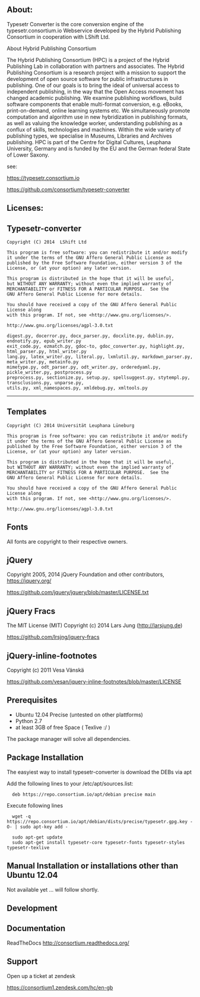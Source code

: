 About:
-----

Typesetr Converter is the core conversion engine of the typesetr.consortium.io Webservice developed by the Hybrid Publishing Consortium in cooperation with LShift Ltd.

About Hybrid Publishing Consortium

The Hybrid Publishing Consortium  (HPC) is a project of the Hybrid Publishing Lab in collaboration with partners and associates. The Hybrid Publishing Consortium is a research project with a mission to support the development of open source software for public infrastructures in publishing. One of our goals is to bring the ideal of universal access to independent publishing, in the way that the Open Access movement has changed academic publishing. We examine publishing workflows, build software components that enable multi-format conversion, e.g. eBooks, print-on-demand, online learning systems etc. We simultaneously promote computation and algorithm use in new hybridization in publishing formats, as well as valuing the knowledge worker, understanding publishing as a conflux of skills, technologies and machines. Within the wide variety of publishing types, we specialise in Museums, Libraries and Archives publishing. HPC is part of the Centre for Digital Cultures, Leuphana University, Germany and is funded by the EU and the German federal State of Lower Saxony.

see: 

https://typesetr.consortium.io

https://github.com/consortium/typesetr-converter

Licenses:
--------


Typesetr-converter
------------------
    Copyright (C) 2014  LShift Ltd

    This program is free software: you can redistribute it and/or modify
    it under the terms of the GNU Affero General Public License as
    published by the Free Software Foundation, either version 3 of the
    License, or (at your option) any later version.

    This program is distributed in the hope that it will be useful,
    but WITHOUT ANY WARRANTY; without even the implied warranty of
    MERCHANTABILITY or FITNESS FOR A PARTICULAR PURPOSE.  See the
    GNU Affero General Public License for more details.

    You should have received a copy of the GNU Affero General Public License along
    with this program. If not, see <http://www.gnu.org/licenses/>.

    http://www.gnu.org/licenses/agpl-3.0.txt

	digest.py, docerror.py, docx_parser.py, docxlite.py, dublin.py, endnotify.py, epub_writer.py
	exit_code.py, ezmatch.py, gdoc-to, gdoc_converter.py, highlight.py, html_parser.py, html_writer.py
	lang.py, latex_writer.py, literal.py, lxmlutil.py, markdown_parser.py, meta_writer.py, metainfo.py
 	mimetype.py, odt_parser.py, odt_writer.py, orderedyaml.py, pickle_writer.py, postprocess.py
 	preprocess.py, sectionize.py, setup.py, spellsuggest.py, stytempl.py, transclusions.py, unparse.py,
 	utils.py, xml_namespaces.py, xmldebug.py, xmltools.py

------

Templates
---------
	Copyright (C) 2014 Universität Leuphana Lüneburg

    This program is free software: you can redistribute it and/or modify
    it under the terms of the GNU Affero General Public License as
    published by the Free Software Foundation, either version 3 of the
    License, or (at your option) any later version.

    This program is distributed in the hope that it will be useful,
    but WITHOUT ANY WARRANTY; without even the implied warranty of
    MERCHANTABILITY or FITNESS FOR A PARTICULAR PURPOSE.  See the
    GNU Affero General Public License for more details.

    You should have received a copy of the GNU Affero General Public License along
    with this program. If not, see <http://www.gnu.org/licenses/>.

    http://www.gnu.org/licenses/agpl-3.0.txt

Fonts
------
All fonts are copyright to their respective owners.

jQuery
------
Copyright 2005, 2014 jQuery Foundation and other contributors,
https://jquery.org/

https://github.com/jquery/jquery/blob/master/LICENSE.txt

jQuery Fracs
------------
The MIT License (MIT)
Copyright (c) 2014 Lars Jung (http://larsjung.de)

https://github.com/lrsjng/jquery-fracs

jQuery-inline-footnotes
-----------------------
Copyright (c) 2011 Vesa Vänskä

https://github.com/vesan/jquery-inline-footnotes/blob/master/LICENSE


Prerequisites
-------------

 - Ubuntu 12.04 Precise (untested on other plattforms)
 - Python 2.7
 - at least 3GB of free Space ( Texlive :/ )

The package manager will solve all dependencies.

Package Installation
------------

The easyiest way to install typesetr-converter is download the DEBs via apt 

Add the following lines to your /etc/apt/sources.list:

      deb https://repo.consortium.io/apt/debian precise main

Execute following lines

      wget -q https://repo.consortium.io/apt/debian/dists/precise/typesetr.gpg.key -O- | sudo apt-key add -

	  sudo apt-get update
      sudo apt-get install typesetr-core typesetr-fonts typesetr-styles typesetr-texlive


Manual Installation or installations other than Ubuntu 12.04
------------------------------------------------------------

Not available yet ... will follow shortly.

Development
-----------

Documentation
-------------
ReadTheDocs http://consortium.readthedocs.org/

Support
-------
Open up a ticket at zendesk 

https://consortium1.zendesk.com/hc/en-gb







